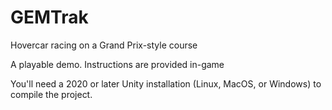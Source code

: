 # GEMTrak
Hovercar racing on a Grand Prix-style course

A playable demo. Instructions are provided in-game

You'll need a 2020 or later Unity installation (Linux, MacOS, or Windows) to compile the project.
